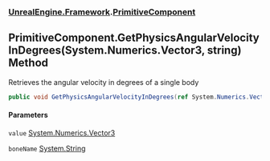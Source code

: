 ### [UnrealEngine.Framework](./UnrealEngine-Framework.md 'UnrealEngine.Framework').[PrimitiveComponent](./PrimitiveComponent.md 'UnrealEngine.Framework.PrimitiveComponent')
## PrimitiveComponent.GetPhysicsAngularVelocityInDegrees(System.Numerics.Vector3, string) Method
Retrieves the angular velocity in degrees of a single body  
```csharp
public void GetPhysicsAngularVelocityInDegrees(ref System.Numerics.Vector3 value, string boneName=null);
```
#### Parameters
<a name='UnrealEngine-Framework-PrimitiveComponent-GetPhysicsAngularVelocityInDegrees(System-Numerics-Vector3_string)-value'></a>
`value` [System.Numerics.Vector3](https://docs.microsoft.com/en-us/dotnet/api/System.Numerics.Vector3 'System.Numerics.Vector3')  
  
<a name='UnrealEngine-Framework-PrimitiveComponent-GetPhysicsAngularVelocityInDegrees(System-Numerics-Vector3_string)-boneName'></a>
`boneName` [System.String](https://docs.microsoft.com/en-us/dotnet/api/System.String 'System.String')  
  
